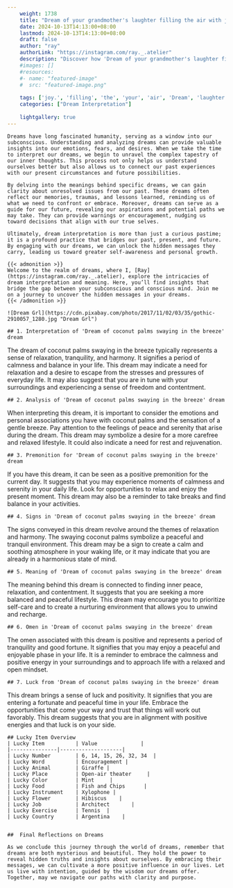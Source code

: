 ```yaml
---
    weight: 1738
    title: "Dream of your grandmother's laughter filling the air with joy."  # Assuming 'title' column exists
    date: 2024-10-13T14:13:00+08:00
    lastmod: 2024-10-13T14:13:00+08:00
    draft: false
    author: "ray"
    authorLink: "https://instagram.com/ray._.atelier"
    description: "Discover how 'Dream of your grandmother's laughter filling the air with joy.' can interpret your future and uncover its significant meanings in your life."
    #images: []
    #resources:
    #- name: "featured-image"
    #  src: "featured-image.png"
    
    tags: ['joy.', 'filling', 'the', 'your', 'air', 'Dream', 'laughter', "grandmother's", 'of', 'with']
    categories: ["Dream Interpretation"]
    
    lightgallery: true
---
```

    
    Dreams have long fascinated humanity, serving as a window into our subconscious. Understanding and analyzing dreams can provide valuable insights into our emotions, fears, and desires. When we take the time to interpret our dreams, we begin to unravel the complex tapestry of our inner thoughts. This process not only helps us understand ourselves better but also allows us to connect our past experiences with our present circumstances and future possibilities.
    
    By delving into the meanings behind specific dreams, we can gain clarity about unresolved issues from our past. These dreams often reflect our memories, traumas, and lessons learned, reminding us of what we need to confront or embrace. Moreover, dreams can serve as a guide for our future, revealing our aspirations and potential paths we may take. They can provide warnings or encouragement, nudging us toward decisions that align with our true selves.
    
    Ultimately, dream interpretation is more than just a curious pastime; it is a profound practice that bridges our past, present, and future. By engaging with our dreams, we can unlock the hidden messages they carry, leading us toward greater self-awareness and personal growth.
    
    {{< admonition >}}
    Welcome to the realm of dreams, where I, [Ray](https://instagram.com/ray._.atelier), explore the intricacies of dream interpretation and meaning. Here, you’ll find insights that bridge the gap between your subconscious and conscious mind. Join me on a journey to uncover the hidden messages in your dreams.
    {{< /admonition >}}
    
    ![Dream Grl](https://cdn.pixabay.com/photo/2017/11/02/03/35/gothic-2910057_1280.jpg "Dream Grl")
    
    ## 1. Interpretation of 'Dream of coconut palms swaying in the breeze' dream
    
The dream of coconut palms swaying in the breeze typically represents a sense of relaxation, tranquility, and harmony. It signifies a period of calmness and balance in your life. This dream may indicate a need for relaxation and a desire to escape from the stresses and pressures of everyday life. It may also suggest that you are in tune with your surroundings and experiencing a sense of freedom and contentment.
    
    ## 2. Analysis of 'Dream of coconut palms swaying in the breeze' dream
    
When interpreting this dream, it is important to consider the emotions and personal associations you have with coconut palms and the sensation of a gentle breeze. Pay attention to the feelings of peace and serenity that arise during the dream. This dream may symbolize a desire for a more carefree and relaxed lifestyle. It could also indicate a need for rest and rejuvenation.
    
    ## 3. Premonition for 'Dream of coconut palms swaying in the breeze' dream
    
If you have this dream, it can be seen as a positive premonition for the current day. It suggests that you may experience moments of calmness and serenity in your daily life. Look for opportunities to relax and enjoy the present moment. This dream may also be a reminder to take breaks and find balance in your activities.
    
    ## 4. Signs in 'Dream of coconut palms swaying in the breeze' dream
    
The signs conveyed in this dream revolve around the themes of relaxation and harmony. The swaying coconut palms symbolize a peaceful and tranquil environment. This dream may be a sign to create a calm and soothing atmosphere in your waking life, or it may indicate that you are already in a harmonious state of mind.
    
    ## 5. Meaning of 'Dream of coconut palms swaying in the breeze' dream
    
The meaning behind this dream is connected to finding inner peace, relaxation, and contentment. It suggests that you are seeking a more balanced and peaceful lifestyle. This dream may encourage you to prioritize self-care and to create a nurturing environment that allows you to unwind and recharge.
    
    ## 6. Omen in 'Dream of coconut palms swaying in the breeze' dream
    
The omen associated with this dream is positive and represents a period of tranquility and good fortune. It signifies that you may enjoy a peaceful and enjoyable phase in your life. It is a reminder to embrace the calmness and positive energy in your surroundings and to approach life with a relaxed and open mindset.
    
    ## 7. Luck from 'Dream of coconut palms swaying in the breeze' dream
    
This dream brings a sense of luck and positivity. It signifies that you are entering a fortunate and peaceful time in your life. Embrace the opportunities that come your way and trust that things will work out favorably. This dream suggests that you are in alignment with positive energies and that luck is on your side.
    
    ## Lucky Item Overview
    | Lucky Item          | Value              |
    |---------------|--------------------|
    | Lucky Number        | 6, 14, 15, 26, 32, 34  |
    | Lucky Word          | Encouragement |
    | Lucky Animal        | Giraffe |
    | Lucky Place         | Open-air theater     |
    | Lucky Color         | Mint     |
    | Lucky Food          | Fish and Chips      |
    | Lucky Instrument    | Xylophone |
    | Lucky Flower        | Hibiscus    |
    | Lucky Job           | Architect       |
    | Lucky Exercise      | Tennis  |
    | Lucky Country       | Argentina    |
    
    
    ##  Final Reflections on Dreams
    
    As we conclude this journey through the world of dreams, remember that dreams are both mysterious and beautiful. They hold the power to reveal hidden truths and insights about ourselves. By embracing their messages, we can cultivate a more positive influence in our lives. Let us live with intention, guided by the wisdom our dreams offer. Together, may we navigate our paths with clarity and purpose.
    